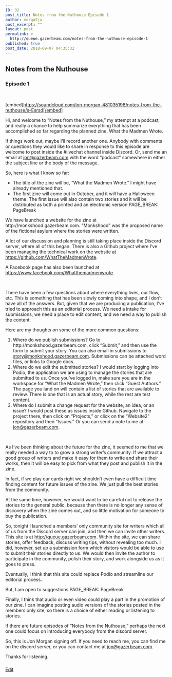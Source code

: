 ```yaml
---
ID: 82
post_title: Notes from the Nuthouse Episode 1
author: morga2ja
post_excerpt: ""
layout: post
permalink: >
  http://queue.gazerbeam.com/notes-from-the-nuthouse-episode-1
published: true
post_date: 2018-09-07 04:35:32
---
```

<h2>Notes from the Nuthouse</h2>
<h3>Episode 1</h3>
&nbsp;

[embed]https://soundcloud.com/jon-morgan-481035198/notes-from-the-nuthouse/s-Esrsd[/embed]

Hi, and welcome to “Notes from the Nuthouse,” my attempt at a podcast, and really a chance to help summarize everything that has been accomplished so far regarding the planned zine, What the Madmen Wrote.

If things work out, maybe I’ll record another one. Anybody with comments or questions they would like to share in response to this episode are welcome to post inside the #livechat channel inside Discord. Or, send me an email at <a href="mailto:jon@gazerbeam.com">jon@gazerbeam.com</a> with the word “podcast” somewhere in either the subject line or the body of the message.

So, here is what I know so far:
<ul>
 	<li>The title of the zine will be, “What the Madmen Wrote.” I might have already mentioned that.</li>
 	<li>The first zine will come out in October, and it will have a Halloween theme. The first issue will also contain two stories and it will be distributed as both a printed and an electronic version.PAGE_BREAK: PageBreak</li>
</ul>
We have launched a website for the zine at http://monkshood.gazerbeam.com. “Monkshood” was the proposed name of the fictional asylum where the stories were written.

A lot of our discussion and planning is still taking place inside the Discord server, where all of this began. There is also a Github project where I’ve been managing the technical work on the website at https://github.com/WhatTheMadmenWrote.

A Facebook page has also been launched at https://www.facebook.com/Whatthemadmenwrote.

&nbsp;

There have been a few questions about where everything lives, our flow, etc. This is something that has been slowly coming into shape, and I don’t have all of the answers. But, given that we are producing a publication, I’ve tried to approach this as an editorial process. We need a intake for submissions, we need a place to edit content, and we need a way to publish the content.

Here are my thoughts on some of the more common questions:
<ol>
 	<li>Where do we publish submissions? Go to http://monkshood.gazerbeam.com, click “Submit,” and then use the form to submit your story. You can also email in submissions to <a href="mailto:story@monkshood.gazerbeam.com">story@monkshood.gazerbeam.com</a>. Submissions can be attached word files, or links to Google docs.</li>
 	<li>Where do we edit the submitted stories? I would start by logging into Podio, the application we are using to manage the stories that are submitted to us. Once you’ve logged in, make sure you are in the workspace for “What the Madmen Wrote,” then click “Guest Authors.” The page you land on will contain a list of stories that are available to review. There is one that is an actual story, while the rest are test content.</li>
 	<li>Where do I submit a change request for the website, an idea, or an issue? I would post these as issues inside Github. Navigate to the project there, then click on “Projects,” or click on the “Website2” repository and then “Issues.” Or you can send a note to me at <a href="mailto:jon@gazerbeam.com">jon@gazerbeam.com</a>.</li>
</ol>
&nbsp;

As I’ve been thinking about the future for the zine, it seemed to me that we really needed a way to to grow a strong writer’s community. If we attract a good group of writers and make it easy for them to write and share their works, then it will be easy to pick from what they post and publish it in the zine.

In fact, if we play our cards right we shouldn’t even have a difficult time finding content for future issues of the zine. We just pull the best stories from the community.

At the same time, however, we would want to be careful not to release the stories to the general public, because then there is no longer any sense of discovery when the zine comes out, and so little motivation for someone to buy the publication.

So, tonight I launched a members’ only community site for writers which all of us from the Discord server can join, and then we can invite other writers. This site is at http://queue.gazerbeam.com. Within the site, we can share stories, offer feedback, discuss writing tips, without revealing too much. I did, however, set up a submission form which visitors would be able to use to submit their stories directly to us. We would then invite the author to participate in the community, polish their story, and work alongside us as it goes to press.

Eventually, I think that this site could replace Podio and streamline our editorial process.

But, I am open to suggestions.PAGE_BREAK: PageBreak

Finally, I think that audio or even video could play a part in the promotion of our zine. I can imagine posting audio versions of the stories posted in the members only site, so there is a choice of either reading or listening to stories.

If there are future episodes of “Notes from the Nuthouse,” perhaps the next one could focus on introducing everybody from the discord server.

So, this is Jon Morgan signing off. If you need to reach me, you can find me on the discord server, or you can contact me at <a href="mailto:jon@gazerbeam.com">jon@gazerbeam.com</a>.

Thanks for listening.

###

<a href="https://docs.google.com/document/d/1hAiCTkR2C4TDeMZdPzCKZp5RAvE4AF3wG2KZf1uzmMQ/edit?usp=sharing">Edit</a>